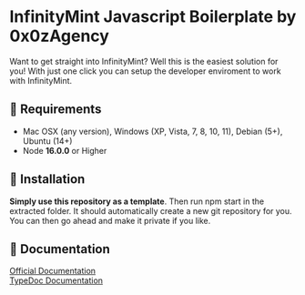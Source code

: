# InfinityMint Javascript Boilerplate by 0x0zAgency

Want to get straight into InfinityMint? Well this is the easiest solution for you! With just one click you can setup the developer enviroment to work with InfinityMint.

## 🗿 Requirements

- Mac OSX (any version), Windows (XP, Vista, 7, 8, 10, 11), Debian (5+), Ubuntu (14+)
- Node **16.0.0** or Higher

## 🗿 Installation

**Simply use this repository as a template**. Then run npm start in the extracted folder. It should automatically create a new git repository for you. You can then go ahead and make it private if you like.

## 🗿 Documentation

[Official Documentation](https://docs.infinitymint.app)</br>
[TypeDoc Documentation](https://typedoc.org/)
